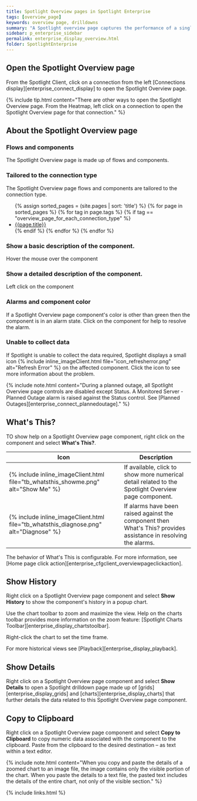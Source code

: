 ```yaml
---
title: Spotlight Overview pages in Spotlight Enterprise
tags: [overview_page]
keywords: overview page, drilldowns
summary: "A Spotlight overview page captures the performance of a single monitored connection. Flows and components are updated in real time to highlight obvious bottlenecks and problem areas and color coded to indicate when an alarm is raised."
sidebar: p_enterprise_sidebar
permalink: enterprise_display_overview.html
folder: SpotlightEnterprise
---
```



## Open the Spotlight Overview page

From the Spotlight Client, click on a connection from the left [Connections display][enterprise_connect_display] to open the Spotlight Overview page.

{% include tip.html content="There are other ways to open the Spotlight Overview page. From the Heatmap, left click on a connection to open the Spotlight Overview page for that connection." %}

## About the Spotlight Overview page

### Flows and components

The Spotlight Overview page is made up of flows and components.

### Tailored to the connection type

The Spotlight Overview page flows and components are tailored to the connection type.

<ul>
{% assign sorted_pages = (site.pages | sort: 'title') %}
{% for page in sorted_pages %}
{% for tag in page.tags %}
{% if tag == "overview_page_for_each_connection_type" %}
<li><a href="{{ page.url | remove_first:'/' }}">{{page.title}}</a></li>
{% endif %}
{% endfor %}
{% endfor %}
</ul>

### Show a basic description of the component.

Hover the mouse over the component

### Show a detailed description of the component.

Left click on the component

### Alarms and component color

If a Spotlight Overview page component's color is other than green then the component is in an alarm state. Click on the component for help to resolve the alarm.

### Unable to collect data

If Spotlight is unable to collect the data required, Spotlight displays a small icon {% include inline_imageClient.html file="icon_refresherror.png" alt="Refresh Error" %} on the affected component. Click the icon to see more information about the problem.

{% include note.html content="During a planned outage, all Spotlight Overview page controls are disabled except Status. A Monitored Server - Planned Outage alarm is raised against the Status control. See [Planned Outages][enterprise_connect_plannedoutage]." %}




## What's This?

TO show help on a Spotlight Overview page component, right click on the component and select **What's This?**.

Icon | Description
-----|------------
{% include inline_imageClient.html file="tb_whatsthis_showme.png" alt="Show Me" %} | If available, click to show more numerical detail related to the Spotlight Overview page component.
{% include inline_imageClient.html file="tb_whatsthis_diagnose.png" alt="Diagnose" %} | If alarms have been raised against the component then What's This? provides assistance in resolving the alarms.


The behavior of What's This is configurable. For more information, see [Home page click action][enterprise_cfgclient_overviewpageclickaction].

## Show History

Right click on a Spotlight Overview page component and select **Show History** to show the component's history in a popup chart.

Use the chart toolbar to zoom and maximize the view. Help on the charts toolbar provides more information on the zoom feature: [Spotlight Charts Toolbar][enterprise_display_chartstoolbar].

Right-click the chart to set the time frame.

For more historical views see [Playback][enterprise_display_playback].

## Show Details

Right click on a Spotlight Overview page component and select **Show Details** to open a Spotlight drilldown page made up of [grids][enterprise_display_grids] and [charts][enterprise_display_charts] that further details the data related to this Spotlight Overview page component.

## Copy to Clipboard

Right click on a Spotlight Overview page component and select **Copy to Clipboard** to copy numeric data associated with the component to the clipboard. Paste from the clipboard to the desired destination –  as text within a text editor.

{% include note.html content="When you copy and paste the details of a zoomed chart to an image file, the image contains only the visible portion of the chart. When you paste the details to a text file, the pasted text includes the details of the entire chart, not only of the visible section." %}

{% include links.html %}
